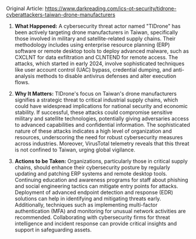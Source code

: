 Original Article: https://www.darkreading.com/ics-ot-security/tidrone-cyberattackers-taiwan-drone-manufacturers

1. **What Happened:**
A cybersecurity threat actor named "TIDrone" has been actively targeting drone manufacturers in Taiwan, specifically those involved in military and satellite-related supply chains. Their methodology includes using enterprise resource planning (ERP) software or remote desktop tools to deploy advanced malware, such as CXCLNT for data exfiltration and CLNTEND for remote access. The attacks, which started in early 2024, involve sophisticated techniques like user account control (UAC) bypass, credential dumping, and anti-analysis methods to disable antivirus defenses and alter execution flows.

2. **Why It Matters:**
TIDrone's focus on Taiwan's drone manufacturers signifies a strategic threat to critical industrial supply chains, which could have widespread implications for national security and economic stability. If successful, these attacks could compromise sensitive military and satellite technologies, potentially giving adversaries access to advanced capabilities and confidential information. The sophisticated nature of these attacks indicates a high level of organization and resources, underscoring the need for robust cybersecurity measures across industries. Moreover, VirusTotal telemetry reveals that this threat is not confined to Taiwan, urging global vigilance.

3. **Actions to be Taken:**
Organizations, particularly those in critical supply chains, should enhance their cybersecurity posture by regularly updating and patching ERP systems and remote desktop tools. Continuing education and awareness programs for staff about phishing and social engineering tactics can mitigate entry points for attacks. Deployment of advanced endpoint detection and response (EDR) solutions can help in identifying and mitigating threats early. Additionally, techniques such as implementing multi-factor authentication (MFA) and monitoring for unusual network activities are recommended. Collaborating with cybersecurity firms for threat intelligence and incident response can provide critical insights and support in safeguarding assets.
